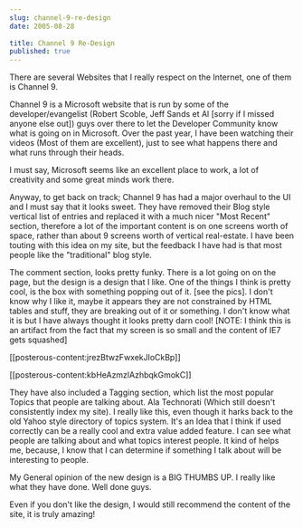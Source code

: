```yaml
---
slug: channel-9-re-design
date: 2005-08-28
 
title: Channel 9 Re-Design
published: true
---
```

There are several Websites that I really respect on the Internet, one of them is Channel 9.<p />Channel 9 is a Microsoft website that is run by some of the developer/evangelist (Robert Scoble, Jeff Sands et Al [sorry if I missed anyone else out]) guys over there to let the Developer Community know what is going on in Microsoft. Over the past year, I have been watching their videos (Most of them are excellent), just to see what happens there and what runs through their heads.<p />I must say, Microsoft seems like an excellent place to work, a lot of creativity and some great minds work there.<p />Anyway, to get back on track; Channel 9 has had a major overhaul to the UI and I must say that it looks sweet. They have removed their Blog style vertical list of entries and replaced it with a much nicer "Most Recent" section, therefore a lot of the important content is on one screens worth of space, rather than about 9 screens worth of vertical real-estate. I have been touting with this idea on my site, but the feedback I have had is that most people like the "traditional" blog style.<p />The comment section, looks pretty funky. There is a lot going on on the page, but the design is a design that I like. One of the things I think is pretty cool, is the box with something popping out of it. [see the pics]. I don't know why I like it, maybe it appears they are not constrained by HTML tables and stuff, they are breaking out of it or something. I don't know what it is but I have always thought it looks pretty darn cool! [NOTE: I think this is an artifact from the fact that my screen is so small and the content of IE7 gets squashed]<p />[[posterous-content:jrezBtwzFwxekJloCkBp]]<p />[[posterous-content:kbHeAzmzlAzhbqkGmokC]]<p />They have also included a Tagging section, which list the most popular Topics that people are talking about. Ala Technorati (Which still doesn't consistently index my site). I really like this, even though it harks back to the old Yahoo style directory of topics system. It's an Idea that I think if used correctly can be a really cool and extra value added feature. I can see what people are talking about and what topics interest people. It kind of helps me, because, I know that I can determine if something I talk about will be interesting to people.<p />My General opinion of the new design is a BIG THUMBS UP. I really like what they have done. Well done guys.<p />Even if you don't like the design, I would still recommend the content of the site, it is truly amazing!<p />

